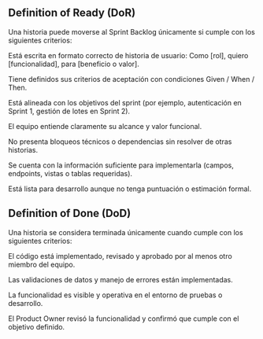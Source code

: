 ## Definition of Ready (DoR)

Una historia puede moverse al Sprint Backlog únicamente si cumple con los siguientes criterios:

Está escrita en formato correcto de historia de usuario:
Como [rol], quiero [funcionalidad], para [beneficio o valor].

Tiene definidos sus criterios de aceptación con condiciones Given / When / Then.

Está alineada con los objetivos del sprint (por ejemplo, autenticación en Sprint 1, gestión de lotes en Sprint 2).

El equipo entiende claramente su alcance y valor funcional.

No presenta bloqueos técnicos o dependencias sin resolver de otras historias.

Se cuenta con la información suficiente para implementarla (campos, endpoints, vistas o tablas requeridas).

Está lista para desarrollo aunque no tenga puntuación o estimación formal.

## Definition of Done (DoD)

Una historia se considera terminada únicamente cuando cumple con los siguientes criterios:

El código está implementado, revisado y aprobado por al menos otro miembro del equipo.

Las validaciones de datos y manejo de errores están implementadas.

La funcionalidad es visible y operativa en el entorno de pruebas o desarrollo.

El Product Owner revisó la funcionalidad y confirmó que cumple con el objetivo definido.
